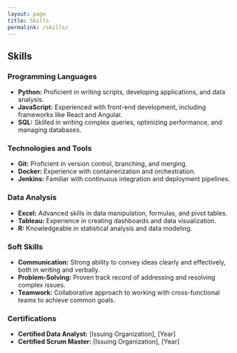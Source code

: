 ```yaml
---
layout: page
title: Skills
permalink: /skills/
---
```


## Skills

### Programming Languages
- **Python:** Proficient in writing scripts, developing applications, and data analysis.
- **JavaScript:** Experienced with front-end development, including frameworks like React and Angular.
- **SQL:** Skilled in writing complex queries, optimizing performance, and managing databases.

### Technologies and Tools
- **Git:** Proficient in version control, branching, and merging.
- **Docker:** Experience with containerization and orchestration.
- **Jenkins:** Familiar with continuous integration and deployment pipelines.

### Data Analysis
- **Excel:** Advanced skills in data manipulation, formulas, and pivot tables.
- **Tableau:** Experience in creating dashboards and data visualization.
- **R:** Knowledgeable in statistical analysis and data modeling.

### Soft Skills
- **Communication:** Strong ability to convey ideas clearly and effectively, both in writing and verbally.
- **Problem-Solving:** Proven track record of addressing and resolving complex issues.
- **Teamwork:** Collaborative approach to working with cross-functional teams to achieve common goals.

### Certifications
- **Certified Data Analyst:** [Issuing Organization], [Year]
- **Certified Scrum Master:** [Issuing Organization], [Year]

